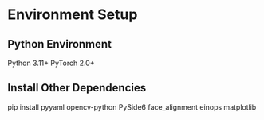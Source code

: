 # Environment Setup
## Python Environment
Python 3.11+
PyTorch 2.0+


## Install Other Dependencies
pip install pyyaml opencv-python PySide6 face_alignment einops matplotlib